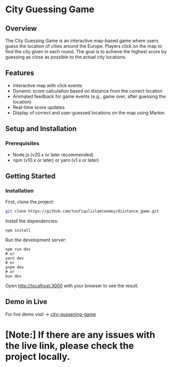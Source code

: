 
# City Guessing Game

## Overview

The City Guessing Game is an interactive map-based game where users guess the location of cities around the Europe. Players click on the map to find the city given in each round. The goal is to achieve the highest score by guessing as close as possible to the actual city locations.

## Features

- Interactive map with click events
- Dynamic score calculation based on distance from the correct location
- Animated feedback for game events (e.g., game over, after guessing the location)
- Real-time score updates
- Display of correct and user-guessed locations on the map using Marker.

## Setup and Installation

### Prerequisites

- Node.js (v20.x or later recommended)
- npm (v10.x or later) or yarn (v1.x or later)

## Getting Started

### Installation

First, clone the project:

```bash
git clone https://github.com/toufiqulislamtanmoy/diistance_game.git

```

Install the dependencies:

```
npm install
```

Run the development server:

```
npm run dev
# or
yarn dev
# or
pnpm dev
# or
bun dev
```

Open [http://localhost:3000](http://localhost:3000) with your browser to see the result.

## Demo in Live

For live demo visit ->  [city-gussening-game](https://citygueesinggame-mhjr6b1mz-toufiqulislamtanmoys-projects.vercel.app) 

# [Note:] If there are any issues with the live link, please check the project locally.
